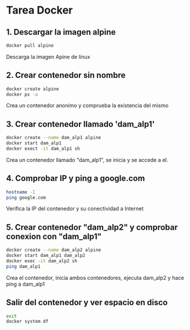 # Tarea Docker

## 1. Descargar la imagen alpine
```bash
docker pull alpine
```
Descarga la imagen Apine de linux

## 2. Crear contenedor sin nombre
```bash
docker create alpine
docker ps -a
```
Crea un contenedor anonimo y comprueba la existencia del mismo

## 3. Crear contenedor llamado 'dam_alp1'
```bash
docker create --name dam_alp1 alpine
docker start dam_alp1
docker exect -it dam_alp1 sh
```
Crea un contenedor llamado "dam_alp1", se inicia y se accede a el.

## 4. Comprobar IP y ping a google.com
```bash
hostname -I
ping google.com
```
Verifica la IP del contenedor y su conectividad a Internet

## 5. Crear contenedor "dam_alp2" y comprobar conexion con "dam_alp1"
```bash
docker create --name dam_alp2 alpine
docker start dam_alp1 dam_alp2
docker exec -it dam_alp2 sh
ping dam_alp1
```
Crea el contenedor, inicia ambos contenedores, ejecuta dam_alp2 y hace ping a dam_alp1

## Salir del contenedor y ver espacio en disco
```bash
exit
docker system df
```
